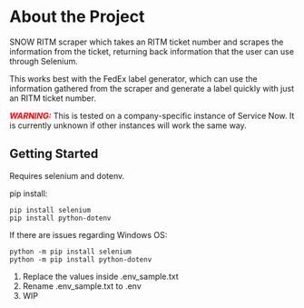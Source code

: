 
# About the Project

SNOW RITM scraper which takes an RITM ticket number and scrapes the information from the ticket, returning back information that the user can use through Selenium.

This works best with the FedEx label generator, which can use the information gathered from the scraper and generate a label quickly with just an RITM ticket number.

<font color="red">***WARNING:***</font> This is tested on a company-specific instance of Service Now. It is currently unknown if other instances will work the same way.

## Getting Started

Requires selenium and dotenv.

pip install:
```
pip install selenium
pip install python-dotenv
```

If there are issues regarding Windows OS:
```
python -m pip install selenium
python -m pip install python-dotenv
```


1. Replace the values inside .env_sample.txt
2. Rename .env_sample.txt to .env
3. WIP


## 
